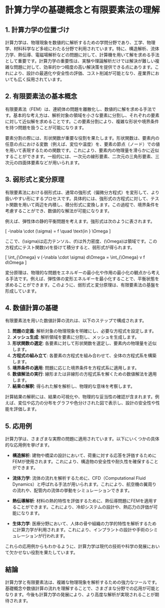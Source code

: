 # 計算力学の基礎概念と有限要素法の理解

## 1. 計算力学の位置づけ

計算力学は、物理現象を数値的に解析するための学問分野であり、工学、物理学、材料科学など多岐にわたる分野で利用されています。特に、構造解析、流体力学、熱伝導、電磁場解析などの問題に対して、計算機を用いて解を求める手法として重要です。計算力学の重要性は、実験や理論解析だけでは解決が難しい複雑な問題に対して、効率的かつ精度の高い解決策を提供できる点にあります。これにより、設計の最適化や安全性の評価、コスト削減が可能となり、産業界においても広く採用されています。

## 2. 有限要素法の基本概念

有限要素法（FEM）は、連続体の問題を離散化し、数値的に解を求める手法です。基本的な考え方は、解析対象の領域を小さな要素に分割し、それぞれの要素に対して近似解を求めることです。この要素分割により、複雑な形状や境界条件を持つ問題を扱うことが可能になります。

要素分割の際には、形状関数が重要な役割を果たします。形状関数は、要素内の任意の点における変数（例えば、変位や温度）を、要素の節点（ノード）での値を用いて表現するための関数です。これにより、要素内の物理量を滑らかに近似することができます。一般的には、一次元の線形要素、二次元の三角形要素、三次元の四面体要素などが用いられます。

## 3. 弱形式と変分原理

有限要素法における弱形式は、通常の強形式（偏微分方程式）を変形して、より扱いやすい形にするプロセスです。具体的には、強形式の方程式に対して、テスト関数を用いて両辺を内積し、積分形式に変換します。この過程で、境界条件を考慮することができ、数値的な解法が可能になります。

例えば、弾性体の静的平衡問題を考えます。強形式は次のように表されます。

\[
-\nabla \cdot (\sigma) = f \quad \text{in } \Omega
\]

ここで、\(\sigma\)は応力テンソル、\(f\)は外力密度、\(\Omega\)は領域です。この方程式にテスト関数\(v\)を掛けて積分すると、弱形式が得られます。

\[
\int_{\Omega} v (-\nabla \cdot \sigma) d\Omega = \int_{\Omega} v f d\Omega
\]

変分原理は、物理的な問題をエネルギーの最小化や作用の最小化の観点から考える手法です。例えば、弾性体の変形エネルギーを最小化することで、平衡状態を求めることができます。このように、弱形式と変分原理は、有限要素法の基盤を形成しています。

## 4. 数値計算の基礎

有限要素法を用いた数値計算の流れは、以下のステップで構成されます。

1. **問題の定義**: 解析対象の物理現象を明確にし、必要な方程式を設定します。
2. **メッシュ生成**: 解析領域を要素に分割し、メッシュを生成します。
3. **形状関数の選定**: 各要素に対して形状関数を選定し、要素内の物理量を近似します。
4. **方程式の組み立て**: 各要素の方程式を組み合わせて、全体の方程式系を構築します。
5. **境界条件の適用**: 問題に応じた境界条件を方程式系に適用します。
6. **数値解法の実行**: 線形または非線形の方程式系を解くための数値解法を適用します。
7. **結果の解釈**: 得られた解を解析し、物理的な意味を考察します。

計算結果の解釈には、結果の可視化や、物理的な妥当性の確認が含まれます。例えば、変位や応力の分布をグラフや色分けされた図で表示し、設計の安全性や性能を評価します。

## 5. 応用例

計算力学は、さまざまな実際の問題に適用されています。以下にいくつかの具体的な応用例を挙げます。

- **構造解析**: 建物や橋梁の設計において、荷重に対する応答を評価するためにFEMが使用されます。これにより、構造物の安全性や耐久性を確保することができます。
  
- **流体力学**: 流体の流れを解析するために、CFD（Computational Fluid Dynamics）と呼ばれる手法が用いられます。これにより、航空機の翼周りの流れや、配管内の流体の挙動をシミュレーションできます。

- **熱伝導解析**: 材料の熱的特性を評価するために、熱伝導問題にFEMを適用することができます。これにより、冷却システムの設計や、熱応力の評価が可能になります。

- **生体力学**: 医療分野において、人体の骨や組織の力学的特性を解析するために計算力学が利用されます。これにより、インプラントの設計や手術のシミュレーションが行われます。

これらの応用例からもわかるように、計算力学は現代の技術や科学の発展において欠かせない役割を果たしています。

## 結論

計算力学と有限要素法は、複雑な物理現象を解析するための強力なツールです。基礎概念や数値計算の流れを理解することで、さまざまな分野での応用が可能となります。今後も計算力学の発展により、より高度な解析が実現されることが期待されます。